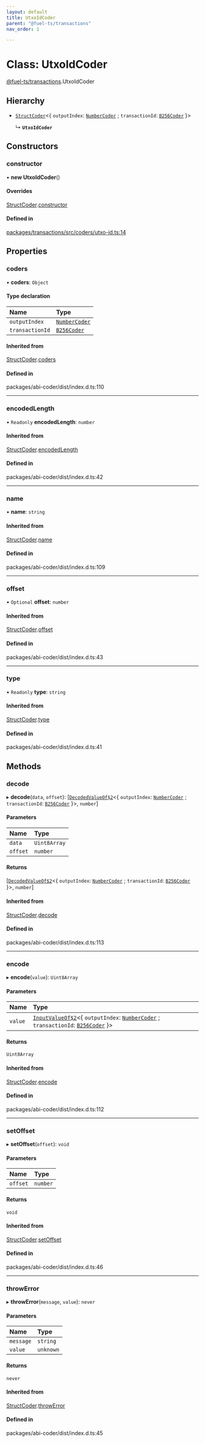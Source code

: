 ```yaml
---
layout: default
title: UtxoIdCoder
parent: "@fuel-ts/transactions"
nav_order: 1

---
```


# Class: UtxoIdCoder

[@fuel-ts/transactions](../index.md).UtxoIdCoder

## Hierarchy

- [`StructCoder`](internal-StructCoder.md)<{ `outputIndex`: [`NumberCoder`](internal-NumberCoder.md) ; `transactionId`: [`B256Coder`](internal-B256Coder.md)  }\>

  ↳ **`UtxoIdCoder`**

## Constructors

### constructor

• **new UtxoIdCoder**()

#### Overrides

[StructCoder](internal-StructCoder.md).[constructor](internal-StructCoder.md#constructor)

#### Defined in

[packages/transactions/src/coders/utxo-id.ts:14](https://github.com/FuelLabs/fuels-ts/blob/master/packages/transactions/src/coders/utxo-id.ts#L14)

## Properties

### coders

• **coders**: `Object`

#### Type declaration

| Name | Type |
| :------ | :------ |
| `outputIndex` | [`NumberCoder`](internal-NumberCoder.md) |
| `transactionId` | [`B256Coder`](internal-B256Coder.md) |

#### Inherited from

[StructCoder](internal-StructCoder.md).[coders](internal-StructCoder.md#coders)

#### Defined in

packages/abi-coder/dist/index.d.ts:110

___

### encodedLength

• `Readonly` **encodedLength**: `number`

#### Inherited from

[StructCoder](internal-StructCoder.md).[encodedLength](internal-StructCoder.md#encodedlength)

#### Defined in

packages/abi-coder/dist/index.d.ts:42

___

### name

• **name**: `string`

#### Inherited from

[StructCoder](internal-StructCoder.md).[name](internal-StructCoder.md#name)

#### Defined in

packages/abi-coder/dist/index.d.ts:109

___

### offset

• `Optional` **offset**: `number`

#### Inherited from

[StructCoder](internal-StructCoder.md).[offset](internal-StructCoder.md#offset)

#### Defined in

packages/abi-coder/dist/index.d.ts:43

___

### type

• `Readonly` **type**: `string`

#### Inherited from

[StructCoder](internal-StructCoder.md).[type](internal-StructCoder.md#type)

#### Defined in

packages/abi-coder/dist/index.d.ts:41

## Methods

### decode

▸ **decode**(`data`, `offset`): [[`DecodedValueOf$2`](../namespaces/internal.md#decodedvalueof$2)<{ `outputIndex`: [`NumberCoder`](internal-NumberCoder.md) ; `transactionId`: [`B256Coder`](internal-B256Coder.md)  }\>, `number`]

#### Parameters

| Name | Type |
| :------ | :------ |
| `data` | `Uint8Array` |
| `offset` | `number` |

#### Returns

[[`DecodedValueOf$2`](../namespaces/internal.md#decodedvalueof$2)<{ `outputIndex`: [`NumberCoder`](internal-NumberCoder.md) ; `transactionId`: [`B256Coder`](internal-B256Coder.md)  }\>, `number`]

#### Inherited from

[StructCoder](internal-StructCoder.md).[decode](internal-StructCoder.md#decode)

#### Defined in

packages/abi-coder/dist/index.d.ts:113

___

### encode

▸ **encode**(`value`): `Uint8Array`

#### Parameters

| Name | Type |
| :------ | :------ |
| `value` | [`InputValueOf$2`](../namespaces/internal.md#inputvalueof$2)<{ `outputIndex`: [`NumberCoder`](internal-NumberCoder.md) ; `transactionId`: [`B256Coder`](internal-B256Coder.md)  }\> |

#### Returns

`Uint8Array`

#### Inherited from

[StructCoder](internal-StructCoder.md).[encode](internal-StructCoder.md#encode)

#### Defined in

packages/abi-coder/dist/index.d.ts:112

___

### setOffset

▸ **setOffset**(`offset`): `void`

#### Parameters

| Name | Type |
| :------ | :------ |
| `offset` | `number` |

#### Returns

`void`

#### Inherited from

[StructCoder](internal-StructCoder.md).[setOffset](internal-StructCoder.md#setoffset)

#### Defined in

packages/abi-coder/dist/index.d.ts:46

___

### throwError

▸ **throwError**(`message`, `value`): `never`

#### Parameters

| Name | Type |
| :------ | :------ |
| `message` | `string` |
| `value` | `unknown` |

#### Returns

`never`

#### Inherited from

[StructCoder](internal-StructCoder.md).[throwError](internal-StructCoder.md#throwerror)

#### Defined in

packages/abi-coder/dist/index.d.ts:45

